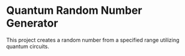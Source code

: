 # Quantum Random Number Generator

This project creates a random number from a specified range utilizing quantum circuits.
